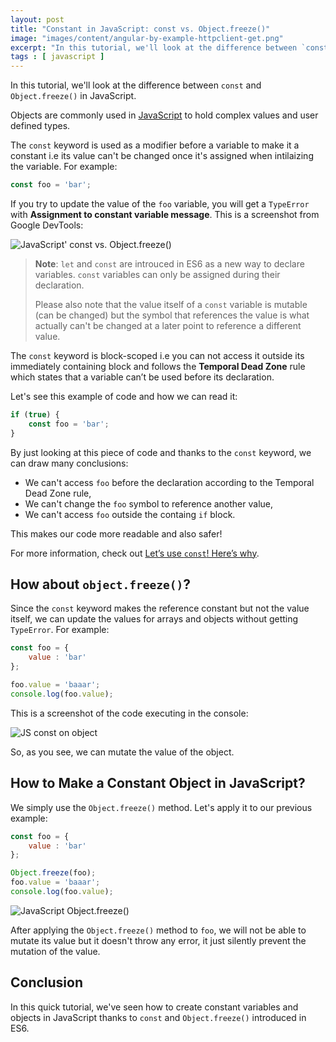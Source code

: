 ```yaml
---
layout: post
title: "Constant in JavaScript: const vs. Object.freeze()"
image: "images/content/angular-by-example-httpclient-get.png"
excerpt: "In this tutorial, we'll look at the difference between `const` and `Object.freeze()` in JavaScript." 
tags : [ javascript ] 
---
```


In this tutorial, we'll look at the difference between `const` and `Object.freeze()` in JavaScript.

Objects are commonly used in [JavaScript](https://www.techiediaries.com/javascript/) to hold complex values and user defined types. 

The `const` keyword  is used as a modifier before a variable to make it a constant i.e its value can't be changed once it's assigned when intilaizing the variable. For example:

```js
const foo = 'bar';
``` 


If you try to update the value of the `foo` variable, you will get a `TypeError` with **Assignment to constant variable message**. This is a screenshot from Google DevTools:

![JavaScript' const vs. Object.freeze()](https://www.diigo.com/file/image/badcbccczobcaaoeopzdrpocapq/js-const.jpg?k=afcca6da9dd290c0f347cc3387cd63f2)


> **Note**: `let` and `const` are introuced in ES6 as a new way to declare variables. `const` variables can only be assigned during their declaration.
> 
> Please also note that the value itself of a `const` variable is mutable (can be changed) but the symbol that references the value is what actually can't be changed at a later point to reference a different value.
 
The `const` keyword is block-scoped i.e you can not access it outside its immediately containing block and follows the **Temporal Dead Zone** rule which states that a variable can’t be used before its declaration. 

Let's see this example of code and how we can read it:

```javascript
if (true) {
    const foo = 'bar';
}
```

By just looking at this piece of code and thanks to the `const` keyword, we can draw many conclusions:

- We can't access `foo` before the declaration according to the Temporal Dead Zone rule,
- We can't change the `foo` symbol to reference another value,
- We can't access `foo` outside the containg `if` block.

This makes our code more readable and also safer!

For more information, check out [Let’s use `const`! Here’s why](https://ponyfoo.com/articles/var-let-const).

## How about `object.freeze()`?

Since the `const` keyword makes the reference constant but not the value itself, we can update the values for arrays and objects without getting `TypeError`. For example:

```javascript
const foo = {
	value : 'bar'
};

foo.value = 'baaar';
console.log(foo.value);
```

This is a screenshot of the code executing in the console:

![JS const on object](https://www.diigo.com/file/image/badcbccczobcaasepezdrpocpbp/js-const-object.jpg?k=936261d2d0295c7176d7753bc35d069e)

So, as you see, we can mutate the value of the object.

## How to Make a Constant Object in JavaScript?

We simply use the `Object.freeze()` method. Let's apply it to our previous example:


```javascript
const foo = {
	value : 'bar'
};

Object.freeze(foo); 
foo.value = 'baaar';
console.log(foo.value);
```

![JavaScript Object.freeze()](https://www.diigo.com/file/image/badcbccczobcabaddpzdrpocprs/js-freeze-object.jpg?k=4eb6994e7e299f2c9b539d99b8176f1a)

After applying the `Object.freeze()` method to `foo`, we will not be able to mutate its value but it doesn't throw any error, it just silently prevent the mutation of the value.

## Conclusion

In this quick tutorial, we've seen how to create constant variables and objects in JavaScript thanks to  `const` and `Object.freeze()` introduced in ES6. 
 





